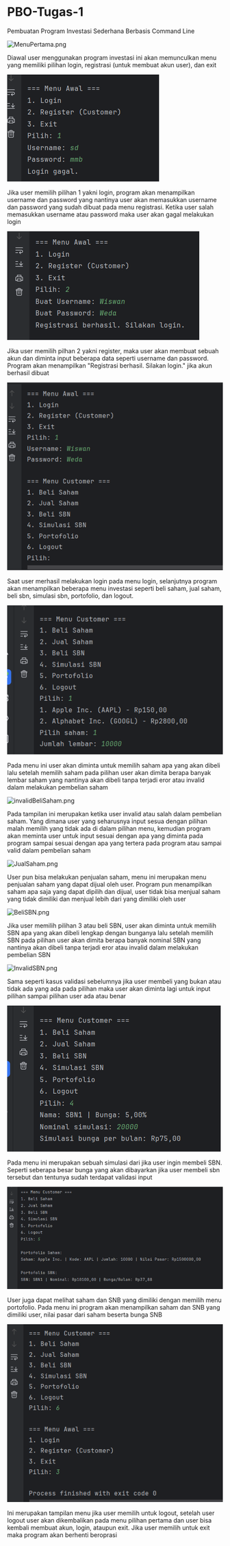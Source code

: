 # PBO-Tugas-1
Pembuatan Program Investasi Sederhana Berbasis Command Line

![MenuPertama.png](MenuPertama.png)

Diawal user menggunakan program investasi ini akan memunculkan menu yang memiliki pilihan
login, registrasi (untuk membuat akun user), dan exit

![gagalLogin.png](image/gagalLogin.png)

Jika user memilih pilihan 1 yakni login, program akan menampilkan username dan password yang
nantinya user akan memasukkan username dan password yang sudah dibuat pada menu registrasi.
Ketika user salah memasukkan username atau password maka user akan gagal melakukan login

![MenuRegist.png](image/MenuRegist.png)

Jika user memilih pilhan 2 yakni register, maka user akan membuat sebuah akun dan diminta 
input beberapa data seperti username dan password. Program akan menampilkan 
"Registrasi berhasil. Silakan login." jika akun berhasil dibuat

![menuPilihan.png](image/menuPilihan.png)

Saat user merhasil melakukan login pada menu login, selanjutnya program akan menampilkan 
beberapa menu investasi seperti beli saham, jual saham, beli sbn, simulasi sbn, portofolio,
dan logout.

![PembelianSaham.png](image/PembelianSaham.png)

Pada menu ini user akan diminta untuk memilih saham apa yang akan dibeli lalu setelah memilih 
saham pada pilihan user akan dimita berapa banyak lembar saham yang nantinya akan dibeli
tanpa terjadi eror atau invalid dalam melakukan pembelian saham

![invalidBeliSaham.png](invalidBeliSaham.png)

Pada tampilan ini merupakan ketika user invalid atau salah dalam pembelian saham. Yang dimana
user yang seharusnya input sesua dengan pilihan malah memilih yang tidak ada di dalam pilihan
menu, kemudian program akan meminta user untuk input sesuai dengan apa yang diminta pada program
sampai sesuai dengan apa yang tertera pada program atau sampai valid dalam pembelian saham

![JualSaham.png](JualSaham.png)

User pun bisa melakukan penjualan saham, menu ini merupakan menu penjualan saham yang dapat dijual oleh
user. Program pun menampilkan saham apa saja yang dapat dipilih dan dijual, user tidak bisa menjual saham
yang tidak dimiliki dan menjual lebih dari yang dimiliki oleh user

![BeliSBN.png](BeliSBN.png)

Jika user memilih pilihan 3 atau beli SBN, user akan diminta untuk memilih SBN apa yang akan 
dibeli lengkap dengan bunganya lalu setelah memilih SBN pada pilihan user akan dimita berapa 
banyak nominal SBN yang nantinya akan dibeli tanpa terjadi eror atau invalid dalam melakukan pembelian SBN

![InvalidSBN.png](InvalidSBN.png)

Sama seperti kasus validasi sebelumnya jika user membeli yang bukan atau tidak ada yang ada pada pilihan
maka user akan diminta lagi untuk input pilihan sampai pilihan user ada atau benar

![SimulasiSBN.png](image/SimulasiSBN.png)

Pada menu ini merupakan sebuah simulasi dari jika user ingin membeli SBN. Seperti seberapa besar bunga
yang akan dibayarkan jika user membeli sbn tersebut dan tentunya sudah terdapat validasi input

![Portofolio.png](image/Portofolio.png)

User juga dapat melihat saham dan SNB yang dimiliki dengan memilih menu portofolio. Pada menu ini
program akan menampilkan saham dan SNB yang dimiliki user, nilai pasar dari saham beserta bunga SNB

![Logout.png](image/Logout.png)

Ini merupakan tampilan menu jika user memilih untuk logout, setelah user logout user akan dikembalikan
pada menu pilihan pertama dan user bisa kembali membuat akun, login, ataupun exit.
Jika user memilih untuk exit maka program akan berhenti beroprasi
